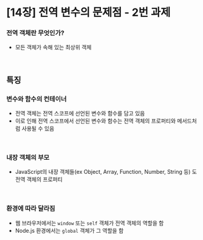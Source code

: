 [14장] 전역 변수의 문제점 - 2번 과제
======================

### 전역 객체란 무엇인가?
- 모든 객체가 속해 있는 최상위 객체

<br>

## 특징

### 변수와 함수의 컨테이너

- 전역 객체는 전역 스코프에 선언된 변수와 함수를 담고 있음
- 이로 인해 전역 스코프에서 선언된 변수와 함수는 전역 객체의 프로퍼티와 메서드처럼 사용될 수 있음

<br>

### 내장 객체의 부모

- JavaScript의 내장 객체들(ex Object, Array, Function, Number, String 등) 도 전역 객체의 프로퍼티

<br>

### 환경에 따라 달라짐

- 웹 브라우저에서는 `window` 또는 `self` 객체가 전역 객체의 역할을 함
- Node.js 환경에서는 `global` 객체가 그 역할을 함